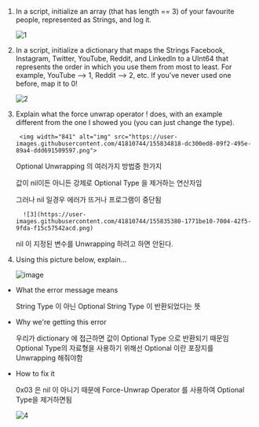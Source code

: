 

1. In a script, initialize an array (that has length == 3) of your favourite people, represented as Strings, and log it.

    ![1](https://user-images.githubusercontent.com/41810744/155834107-92984d7a-712f-4b0c-9814-afa0cfc27494.png)
  
2. In a script, initialize a dictionary that maps the Strings Facebook, Instagram, Twitter, YouTube, Reddit, and LinkedIn to a UInt64 that represents the order in which you use them from most to least. For example, YouTube --> 1, Reddit --> 2, etc. If you've never used one before, map it to 0!

   ![2](https://user-images.githubusercontent.com/41810744/155834127-3d3ad1c1-e6eb-4a68-9764-8ac47762464e.png) 

3. Explain what the force unwrap operator ! does, with an example different from the one I showed you (you can just change the type).


        <img width="841" alt="img" src="https://user-images.githubusercontent.com/41810744/155834818-dc300ed8-09f2-495e-89a4-ddd691509597.png">


    Optional Unwrapping 의 여러가지 방법중 한가지
  
    값이 nil이든 아니든 강제로 Optional Type 을 제거하는 연산자임 
  
    그러나 nil 일경우 에러가 뜨거나 프로그램이 중단됨 
  
  
         ![3](https://user-images.githubusercontent.com/41810744/155835380-1771be10-7004-42f5-9fda-f15c57542acd.png)


    nil 이 지정된 변수를 Unwrapping 하려고 하면 안된다.
  
  



4. Using this picture below, explain...

    ![image](https://user-images.githubusercontent.com/41810744/155834282-12516b69-981f-47b3-a01c-effca0ff6f3e.png)


  - What the error message means
    
      String Type 이 아닌 Optional String Type 이 반환되었다는 뜻
  
 
  - Why we're getting this error

      우리가 dictionary 에 접근하면 값이 Optional Type 으로 반환되기 때문임
      Optional Type의 자료형을 사용하기 위해선 Optional 이란 포장지를 Unwrapping 해줘야함 
    
    
  - How to fix it

      0x03 은 nil 이 아니기 때문에 Force-Unwrap Operator 를 사용하여 Optional Type을 제거하면됨 

       ![4](https://user-images.githubusercontent.com/41810744/155834609-15df3cb4-98aa-475f-920d-909cbfd89825.png)


